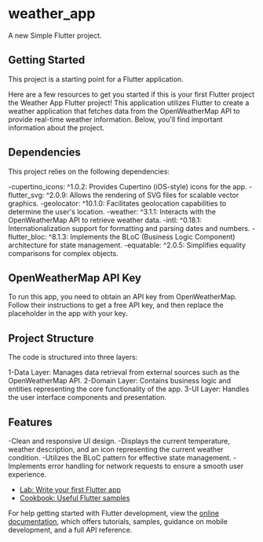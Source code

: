 # weather_app

A new Simple Flutter project.

## Getting Started

This project is a starting point for a Flutter application.

Here are a few resources to get you started if this is your first Flutter project the Weather App Flutter project! This application utilizes Flutter to create a weather application that fetches data from the OpenWeatherMap API to provide real-time weather information. Below, you'll find important information about the project.

## Dependencies

This project relies on the following dependencies:

-cupertino_icons: ^1.0.2: Provides Cupertino (iOS-style) icons for the app.
-flutter_svg: ^2.0.9: Allows the rendering of SVG files for scalable vector graphics.
-geolocator: ^10.1.0: Facilitates geolocation capabilities to determine the user's location.
-weather: ^3.1.1: Interacts with the OpenWeatherMap API to retrieve weather data.
-intl: ^0.18.1: Internationalization support for formatting and parsing dates and numbers.
-flutter_bloc: ^8.1.3: Implements the BLoC (Business Logic Component) architecture for state management.
-equatable: ^2.0.5: Simplifies equality comparisons for complex objects.

## OpenWeatherMap API Key

To run this app, you need to obtain an API key from OpenWeatherMap. Follow their instructions to get a free API key, and then replace the placeholder in the app with your key.

## Project Structure

The code is structured into three layers:

1-Data Layer: Manages data retrieval from external sources such as the OpenWeatherMap API.
2-Domain Layer: Contains business logic and entities representing the core functionality of the app.
3-UI Layer: Handles the user interface components and presentation.

## Features
-Clean and responsive UI design.
-Displays the current temperature, weather description, and an icon representing the current weather condition.
-Utilizes the BLoC pattern for effective state management.
-Implements error handling for network requests to ensure a smooth user experience.


- [Lab: Write your first Flutter app](https://docs.flutter.dev/get-started/codelab)
- [Cookbook: Useful Flutter samples](https://docs.flutter.dev/cookbook)

For help getting started with Flutter development, view the
[online documentation](https://docs.flutter.dev/), which offers tutorials,
samples, guidance on mobile development, and a full API reference.
